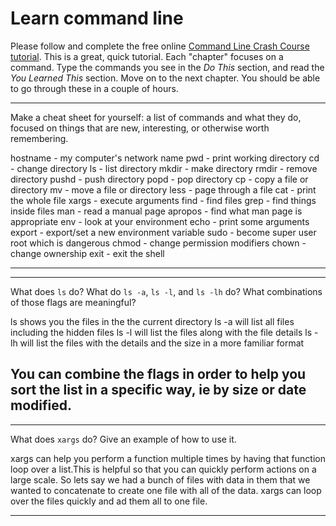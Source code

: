 # Learn command line

Please follow and complete the free online [Command Line Crash Course
tutorial](http://cli.learncodethehardway.org/book/). This is a great,
quick tutorial. Each "chapter" focuses on a command. Type the commands
you see in the _Do This_ section, and read the _You Learned This_
section. Move on to the next chapter. You should be able to go through
these in a couple of hours.


---

Make a cheat sheet for yourself: a list of commands and what they do, focused on things that are new, interesting, or otherwise worth remembering.

hostname - my computer's network name
pwd - print working directory
cd - change directory
ls - list directory
mkdir - make directory
rmdir - remove directory
pushd - push directory
popd - pop directory
cp - copy a file or directory
mv - move a file or directory
less - page through a file
cat - print the whole file
xargs - execute arguments
find - find files
grep - find things inside files
man - read a manual page
apropos - find what man page is appropriate
env - look at your environment
echo - print some arguments
export - export/set a new environment variable
sudo - become super user root which is dangerous
chmod - change permission modifiers
chown - change ownership
exit - exit the shell

---


---

What does `ls` do? What do `ls -a`, `ls -l`, and `ls -lh` do? What combinations of those flags are meaningful?

ls shows you the files in the the current directory
ls -a will list all files including the hidden files
ls -l will list the files along with the file details
ls -lh will list the files with the details and the size in a more familiar format

You can combine the flags in order to help you sort the list in a specific way, ie by size or date modified.
---


---

What does `xargs` do? Give an example of how to use it.

xargs can help you perform a function multiple times by having that function loop over a list.This is helpful so that you can quickly perform actions on a large scale. So lets say we had a bunch of files with data in them that we wanted to concatenate to create one file with all of the data.  xargs can loop over the files quickly and ad them all to one file.  

---
